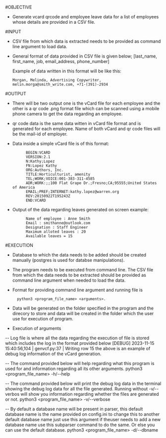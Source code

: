 #OBJECTIVE

- Generate vcard qrcode and employee leave data for a list of employees whose details are provided in a CSV file.

#INPUT

- CSV file from which data is extracted needs to be provided as command line argument to load data.

- General format of data provided in CSV file is given below;
    [last_name, first_name, job, email_address, phone_number]
    
    Example of data written in this format will be like this:
    
      Morgan, Melinda, Advertising Copywriter, melin.morga@smith_write.com, +71-(391)-2934
      
#OUTPUT

- There will be two output one is the vCard file for each employee and the other is a qr code .png format file which can be scanned using a mobile phone camera to get the data regarding an employee.
        
- qr code data is the same data witten in vCard file format and is generated for each employee. Name of both vCard and qr code files will be the mail-id of employer.

- Data inside a simple vCard file is of this format:
        
            BEGIN:VCARD
            VERSION:2.1
            N:Kathy;Lopez
            FN:Lopez Kathy
            ORG:Authors, Inc.
            TITLE:Horticulturist, amenity
            TEL;WORK;VOICE:001-383-311-4585
            ADR;WORK:;;100 Flat Grape Dr.;Fresno;CA;95555;United States of America
            EMAIL;PREF;INTERNET:kathy.lopez@warren.org
            REV:20150922T195243Z
            END:VCARD
            
- Output of the data regarding leaves generated on screen example:

            Name of employee : Anne Smith
            Email : smithanne@outlook.com
            Designation : Staff Engineer
            Maximum alloted leaves : 20
            Available leaves = 15 
            
#EXECUTION

- Database to which the data needs to be added should be created manually (postgres is used for databse manipulations).

- The program needs to be executed from command line. The CSV file from which the data needs to be extracted should be provided as command line argument when needed to load the data.

- Format for providing command line argument and running file is 
          
        python3 <program_file_name> <arguments>.

- Data will be generated on the folder specified in the program and the direcory to store and data will be created in the folder which the user use for execution of program.

- Execution of arguments
 
-- Log file is where all the data regarding the execution of file is stored which includes the log in the format provided below
         [DEBUG] 2023-11-15 15:40:56,104 | genvcf.py:37 | Writing row 15 
   the above is an example of debug log information of the vCard generation.
   
-- The command provided below will help regarding what this program is used for and information regarding all its other arguments.
          python3 <program_file_name> -h/--help 

-- The command provided below will print the debug log data in the terminal showing the debug log data for all the file generated. Running without -v/--verbos will show you       information regarding whether the files are generated or not.
          python3 <program_file_name> -v/--verbose 
          
-- By default a database name will be present in parser, this default database name is the name provided on config.ini to change this to another default database name just use this argument if theuser needs to add a new database name use this subparser command to do the same. Or else you can use the default database.
          python3 <program_file_name> -d/--dbname



